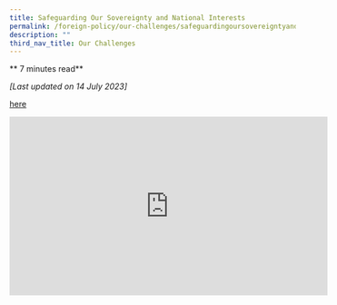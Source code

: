 ```yaml
---
title: Safeguarding Our Sovereignty and National Interests
permalink: /foreign-policy/our-challenges/safeguardingoursovereigntyandnationalinterests/
description: ""
third_nav_title: Our Challenges
---
```

** 7 minutes read**

*[Last updated on 14 July 2023]*


<a target="_blank" href="“https://www.imda.gov.sg/about-imda/research-and-statistics/digital-society”">here</a>

<iframe width="560" height="315" src="https://www.youtube.com/embed/k5SGAzefIew" title="YouTube video player" frameborder="0" allow="accelerometer; autoplay; clipboard-write; encrypted-media; gyroscope; picture-in-picture" allowfullscreen=""></iframe>